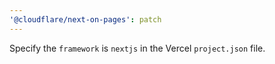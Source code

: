 ```yaml
---
'@cloudflare/next-on-pages': patch
---
```


Specify the `framework` is `nextjs` in the Vercel `project.json` file.
